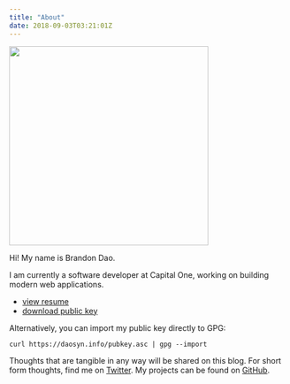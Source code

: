 ```yaml
---
title: "About"
date: 2018-09-03T03:21:01Z
---
```


<img src="/image/me.jpg" width="360"/>

Hi!
My name is Brandon Dao.

I am currently a software developer at Capital One, working on building modern web applications.

<ul>
<li><a href="/resume.html">view resume</a></li>
<li><a href="/pubkey.asc" download>download public key</a></li>
</ul>

Alternatively, you can import my public key directly to GPG:

```shell
curl https://daosyn.info/pubkey.asc | gpg --import
```

Thoughts that are tangible in any way will be shared on this blog.
For short form thoughts, find me on [Twitter](https://twitter.com/daosyn).
My projects can be found on [GitHub](https://github.com/daosyn).
